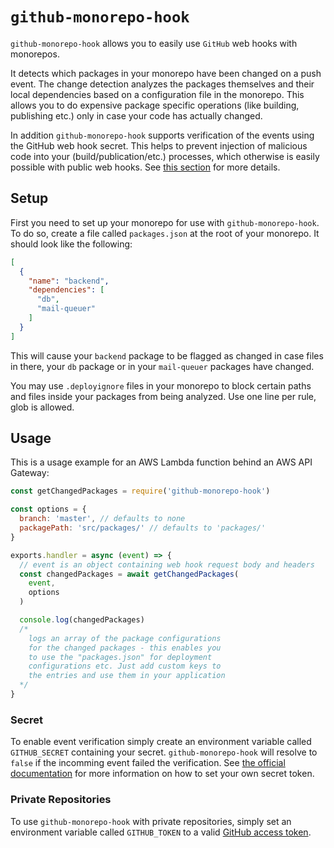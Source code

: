 # `github-monorepo-hook`

`github-monorepo-hook` allows you to easily use
`GitHub` web hooks with monorepos.

It detects which packages in your monorepo have been
changed on a push event. The change detection analyzes
the packages themselves and their local dependencies based
on a configuration file in the monorepo. This allows you to
do expensive package specific operations (like building,
publishing etc.) only in case your code has actually changed.

In addition `github-monorepo-hook` supports verification of
the events using the GitHub web hook secret. This helps to
prevent injection of malicious code into your
(build/publication/etc.) processes, which otherwise is easily
possible with public web hooks.
See [this section](#secret) for more details.

## Setup

First you need to set up your monorepo for use with
`github-monorepo-hook`. To do so, create a file called
`packages.json` at the root of your monorepo. It should look
like the following:

```json
[
  {
    "name": "backend",
    "dependencies": [
      "db",
      "mail-queuer"
    ]
  }
]
```

This will cause your `backend` package to be flagged as
changed in case files in there, your `db` package or in
your `mail-queuer` packages have changed.

You may use `.deployignore` files in your monorepo to
block certain paths and files inside your packages from
being analyzed. Use one line per rule, glob is allowed.

## Usage

This is a usage example for an AWS Lambda function behind an
AWS API Gateway:

```js
const getChangedPackages = require('github-monorepo-hook')

const options = {
  branch: 'master', // defaults to none
  packagePath: 'src/packages/' // defaults to 'packages/'
}

exports.handler = async (event) => {
  // event is an object containing web hook request body and headers
  const changedPackages = await getChangedPackages(
    event,
    options
  )

  console.log(changedPackages)
  /*
    logs an array of the package configurations
    for the changed packages - this enables you
    to use the "packages.json" for deployment
    configurations etc. Just add custom keys to
    the entries and use them in your application
  */
}
```

### Secret

To enable event verification simply create an environment
variable called `GITHUB_SECRET` containing your secret.
`github-monorepo-hook` will resolve to `false` if the
incomming event failed the verification. See
[the official documentation](https://developer.github.com/webhooks/securing/#setting-your-secret-token)
for more information on how to set your own secret token.

### Private Repositories

To use `github-monorepo-hook` with private repositories,
simply set an environment variable called `GITHUB_TOKEN`
to a valid [GitHub access token](https://help.github.com/articles/creating-a-personal-access-token-for-the-command-line/).
